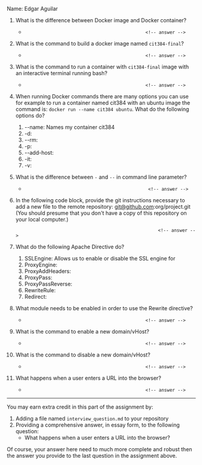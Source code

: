 Name: Edgar Aguilar

1. What is the difference between Docker image and Docker container?
    *                                                  <!-- answer -->

2. What is the command to build a docker image named `cit384-final`?
    *                                                  <!-- answer -->

3. What is the command to run a container with `cit384-final` image with an interactive terminal running bash?
    *                                                  <!-- answer -->

4. When running Docker commands there are many options you can use for example to run a container named cit384 with an ubuntu image the command is: `docker run --name cit384 ubuntu`. What do the following options do? 
   1. --name: Names my container cit384
   2. -d:                                               <!-- answer -->
   3. --rm:                                             <!-- answer -->
   4. -p:                                               <!-- answer -->
   5. --add-host:                                       <!-- answer -->
   6. -it:                                              <!-- answer -->
   7. -v:                                               <!-- answer -->

5. What is the difference between `-` and `--` in command line parameter?
    *                                                   <!-- answer -->

6. In the following code block, provide the git instructions necessary to add a new file to the remote repository: git@github.com:org/project.git (You should presume that you don't have a copy of this repository on your local computer.)
   ```
                                                        <!-- answer -->
   ```
   <!-- You many add any number of lines in the above code block that you need. -->

7. What do the following Apache Directive do?
   1. SSLEngine: Allows us to enable or disable the SSL engine for 
   2. ProxyEngine:                                      <!-- answer -->
   3. ProxyAddHeaders:                                  <!-- answer -->
   4. ProxyPass:                                        <!-- answer -->
   5. ProxyPassReverse:                                 <!-- answer -->
   6. RewriteRule:                                      <!-- answer -->
   7. Redirect:                                         <!-- answer -->

8. What module needs to be enabled in order to use the Rewrite directive?
    *                                                  <!-- answer -->
9. What is the command to enable a new domain/vHost?
    *                                                  <!-- answer -->

10. What is the command to disable a new domain/vHost?
    *                                                  <!-- answer -->

11. What happens when a user enters a URL into the browser?
    *                                                  <!-- answer -->

---
You may earn extra credit in this part of the assignment by: 
   1. Adding a file named ``interview_question.md`` to your repository
   2. Providing a comprehensive answer, in essay form, to the following question:
      * What happens when a user enters a URL into the browser?

Of course, your answer here need to much more complete and robust then the answer you provide to the last question in the assignment above.
